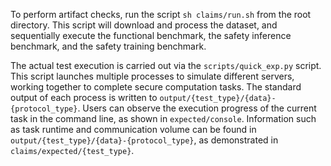 To perform artifact checks, run the script `sh claims/run.sh` from the root directory. This script will download and process the dataset, and sequentially execute the functional benchmark, the safety inference benchmark, and the safety training benchmark. 

The actual test execution is carried out via the `scripts/quick_exp.py` script. This script launches multiple processes to simulate different servers, working together to complete secure computation tasks. The standard output of each process is written to `output/{test_type}/{data}-{protocol_type}`. Users can observe the execution progress of the current task in the command line, as shown in `expected/console`. Information such as task runtime and communication volume can be found in `output/{test_type}/{data}-{protocol_type}`, as demonstrated in `claims/expected/{test_type}`.